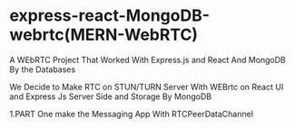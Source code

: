 # express-react-MongoDB-webrtc(MERN-WebRTC) 
A WEbRTC Project That Worked With Express.js and React And MongoDB By the Databases


We Decide to Make RTC on STUN/TURN Server With WEBrtc on React UI and Express Js Server Side and Storage By MongoDB

1.PART One make the Messaging App With RTCPeerDataChannel

